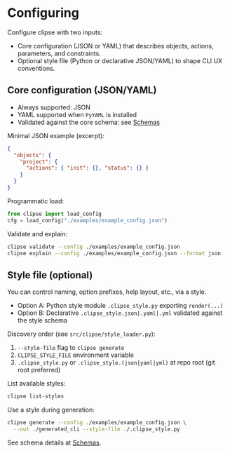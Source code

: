 # Configuring

Configure clipse with two inputs:

- Core configuration (JSON or YAML) that describes objects, actions, parameters, and constraints.
- Optional style file (Python or declarative JSON/YAML) to shape CLI UX conventions.

## Core configuration (JSON/YAML)

- Always supported: JSON
- YAML supported when `PyYAML` is installed
- Validated against the core schema: see [Schemas](../schema/index.md)

Minimal JSON example (excerpt):

```json
{
  "objects": {
    "project": {
      "actions": { "init": {}, "status": {} }
    }
  }
}
```

Programmatic load:

```python
from clipse import load_config
cfg = load_config("./examples/example_config.json")
```

Validate and explain:

```bash
clipse validate --config ./examples/example_config.json
clipse explain --config ./examples/example_config.json --format json
```

## Style file (optional)

You can control naming, option prefixes, help layout, etc., via a style.

- Option A: Python style module `.clipse_style.py` exporting `render(...)`
- Option B: Declarative `.clipse_style.json|.yaml|.yml` validated against the style schema

Discovery order (see `src/clipse/style_loader.py`):

1. `--style-file` flag to `clipse generate`
2. `CLIPSE_STYLE_FILE` environment variable
3. `.clipse_style.py` or `.clipse_style.(json|yaml|yml)` at repo root (git root preferred)

List available styles:

```bash
clipse list-styles
```

Use a style during generation:

```bash
clipse generate --config ./examples/example_config.json \
  --out ./generated_cli --style-file ./.clipse_style.py
```

See schema details at [Schemas](../schema/index.md).
